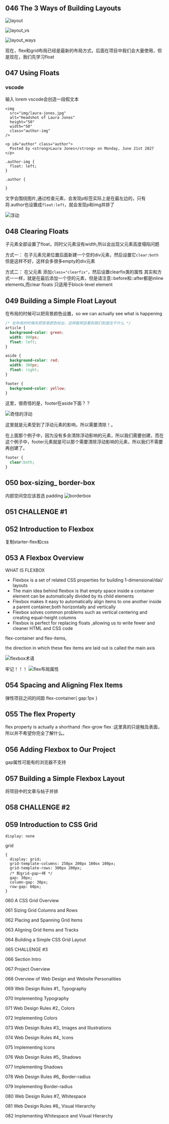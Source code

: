 ## 046 The 3 Ways of Building Layouts
![layout](img\layout.png)

![layout_vs](img\layout_vs.png)

![layout_ways](img\layout_ways.png)

现在，flex和grid布局已经是最新的布局方式，后面在项目中我们会大量使用，但是现在，我们先学习float

## 047 Using Floats

### vscode
输入 lorem vscode会创造一段假文本

```
<img
  src="img/laura-jones.jpg"
  alt="Headshot of Laura Jones"
  height="50"
  width="50"
  class="author-img"
/>

<p id="author" class="author">
  Posted by <strong>Laura Jones</strong> on Monday, June 21st 2027
</p>

.author-img {
  float: left;
}

.author {
  
}
```
文字会围绕图片,通过检查元素，会发现p标签实际上是在最左边的，只有将.author也设置成`float:left`，就会发现p和img并排了

![浮动](img\浮动.png)


## 048 Clearing Floats
子元素全部设置了float，同时父元素没有width,所以会出现父元素高度塌陷问题

方式一：
在子元素兄弟位置后面新建一个空的div元素，然后设置它`clear:both`
但是这样不好，这样会多很多empty的div元素

方式二：
在父元素 添加`class="clearfix"`，然后设置clearfix类的属性
其实和方式一一样，就是在最后添加一个空的元素，但是请注意::before和::after都是inline elements,而clear floats 只适用于block-level element


## 049 Building a Simple Float Layout

在布局的时候可以把背景颜色设置，so we can actually see what is happening


```css
/* 在布局的时候先把背景颜色标出，这样能明显看到我们到底在干什么 */
article {
  background-color: green;
  width: 900px;
  float: left;
}

aside {
  background-color: red;
  width: 300px;
  float: right;
}

footer {
  background-color: yellow;
}
```
这里，很奇怪的是，footer在aside下面？？

![奇怪的浮动](img\奇怪的浮动.png)

这里就是元素受到了浮动元素的影响，所以需要清除！。

在上面那个例子中，因为没有多余清除浮动影响的元素，所以我们需要创建，而在这个例子中，footer元素就是可以那个需要清除浮动影响的元素，所以我们不需要再创建了。
```css
footer {
  clear:both;
}

```

## 050 box-sizing_ border-box
内部空间空应该首选 padding
![borderbox](img\borderbox.png)

## 051 CHALLENGE #1

## 052 Introduction to Flexbox
复制starter-flex和css


## 053 A Flexbox Overview

WHAT IS FLEXBOX
- Flexbox is a set of related CSS properties for building 1-dimensional/dai/ layouts
- The main idea behind flexbox is that empty space inside a container element can be automatically divided by its child elements
- Flexbox makes it easy to automatically align items to one another inside a parent container,both horizontally and vertically
- Flexbox solves common problems such as vertical centering and creating equal-height columns
- Flexbox is perfect for replacing floats ,allowing us to write fewer and cleaner HTML and CSS code

flex-container and flex-items,

the direction in which these flex items are laid out is called the main axis

![flexbox术语](img/flexbox术语.png)

牢记！！！
![flex布局属性](img\flex布局属性.png)


## 054 Spacing and Aligning Flex Items
弹性项目之间的间距
flex-container{
  gap:1px
}

## 055 The flex Property
flex property is actually a shorthand :flex-grow
flex :这里真的只是触及表面，所以并不希望你完全了解什么。

## 056 Adding Flexbox to Our Project
gap属性可能有的浏览器不支持



## 057 Building a Simple Flexbox Layout
将项目中的文章与帖子并排


## 058 CHALLENGE #2

## 059 Introduction to CSS Grid
```
display: none
```
grid
```
{
  display: grid;
  grid-template-columns: 250px 200px 100ox 100px;
  grid-template-rows: 300px 200px;
  /* 和grid-gap一样 */
  gap: 30px;
  column-gap: 30px;
  row-gap: 60px;   
}
```


060 A CSS Grid Overview

061 Sizing Grid Columns and Rows

062 Placing and Spanning Grid Items

063 Aligning Grid Items and Tracks

064 Building a Simple CSS Grid Layout

065 CHALLENGE #3

066 Section Intro

067 Project Overview

068 Overview of Web Design and Website Personalities

069 Web Design Rules #1_ Typography

070 Implementing Typography

071 Web Design Rules #2_ Colors


072 Implementing Colors


073 Web Design Rules #3_ Images and Illustrations

074 Web Design Rules #4_ Icons

075 Implementing Icons

076 Web Design Rules #5_ Shadows

077 Implementing Shadows

078 Web Design Rules #6_ Border-radius

079 Implementing Border-radius

080 Web Design Rules #7_ Whitespace

081 Web Design Rules #8_ Visual Hierarchy

082 Implementing Whitespace and Visual Hierarchy
